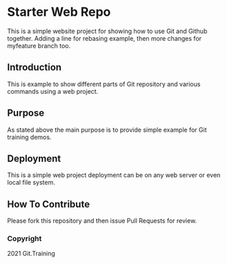 # Starter Web Repo
This is a simple website project for showing how to use Git and Github together. Adding a line for rebasing example, then more changes for myfeature branch too.
## Introduction

This is example to show different parts of Git repository and various commands using a web project.

## Purpose

As stated above the main purpose is to provide simple example for Git training demos.

## Deployment

This is a simple web project deployment can be on any web server or even local file system.

## How To Contribute

Please fork this repository and then issue Pull Requests for review.

### Copyright
2021 Git.Training
